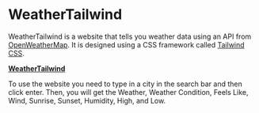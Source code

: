 # WeatherTailwind

WeatherTailwind is a website that tells you weather data using an API from [OpenWeatherMap](https://openweathermap.org/). It is designed using a CSS framework called [Tailwind CSS](https://tailwindcss.com/). 

**[WeatherTailwind](https://weather-tailwind.vercel.app/)**

To use the website you need to type in a city in the search bar and then click enter. Then, you will get the Weather, Weather Condition, Feels Like, Wind, Sunrise, Sunset, Humidity, High, and Low.
